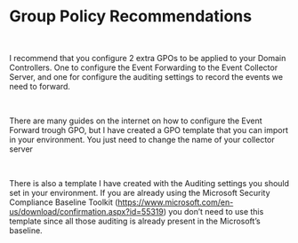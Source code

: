 # Group Policy Recommendations 

<br/>

I recommend that you configure 2 extra GPOs to be applied to your Domain Controllers. One to configure the Event Forwarding to the Event Collector Server, and one for configure the auditing settings to record the events we need to forward. 

<br/>

There are many guides on the internet on how to configure the Event Forward trough GPO, but I have created a GPO template that you can import in your environment. You just need to change the name of your collector server

<br/>

There is also a template I have created with the Auditing settings you should set in your environment. If you are already using the Microsoft Security Compliance Baseline Toolkit (https://www.microsoft.com/en-us/download/confirmation.aspx?id=55319) you don’t need to use this template since all those auditing is already present in the Microsoft’s baseline.

<br/>
